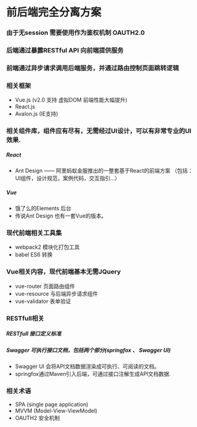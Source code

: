 # 前后端完全分离方案
### 由于无session  需要使用作为鉴权机制 OAUTH2.0
### 后端通过暴露RESTful API 向前端提供服务
### 前端通过异步请求调用后端服务，并通过路由控制页面跳转逻辑
### 相关框架
* Vue.js (v2.0 支持 虚拟DOM 前端性能大幅提升)
* React.js
* Avalon.js (IE支持)

### 相关组件库，组件应有尽有，无需经过UI设计，可以有非常专业的UI效果.
##### React
* Ant Design —— 阿里蚂蚁金服推出的一整套基于React的前端方案 （包括：UI组件，设计规范，案例代码，交互指引...）
##### Vue
* 饿了么的Elements 后台
* 传说Ant Design 也有一套Vue的版本。

### 现代前端相关工具集
* webpack2 模块化打包工具
* babel ES6 转换


### Vue相关内容，现代前端基本无需JQuery
* vue-router 页面路由组件
* vue-resource  与后端异步请求组件
* vue-validator 表单验证

### RESTfull相关
##### RESTfull 接口定义标准
##### Swagger 可执行接口文档，包括两个部分(springfox 、 Swagger UI)
* Swagger UI 会将API文档数据渲染成可执行、可阅读的文档。
* springfox通过Maven引入后端，可通过接口注解生成API文档数据.

### 相关术语
* SPA (single page application)
* MVVM (Model-View-ViewModel)
* OAUTH2 安全机制
